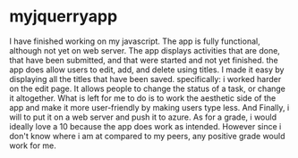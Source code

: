 # myjquerryapp
I have finished working on my javascript. The app is fully functional, although not yet on web server. The app displays activities that are done, that have been submitted, and that were started and not yet  finished. the app does allow users to edit, add, and delete using titles. I made it easy by displaying all the titles that have been saved.
specifically: i worked harder on the edit page. It allows people to change the status of a task, or change it altogether.
What is left for me to do is to work the aesthetic side of the app and make it more user-friendly by making users type less. And Finally, i will to put it on a web server and push it to azure.
As for a grade, i would ideally love a 10 because the app does work as intended. However since i don't know where i am at compared to my peers, any positive grade would work for me.
